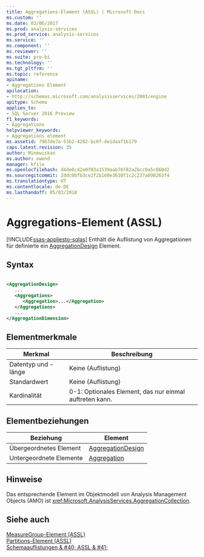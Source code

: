 ```yaml
---
title: Aggregations-Element (ASSL) | Microsoft Docs
ms.custom: ''
ms.date: 03/06/2017
ms.prod: analysis-services
ms.prod_service: analysis-services
ms.service: ''
ms.component: ''
ms.reviewer: ''
ms.suite: pro-bi
ms.technology: ''
ms.tgt_pltfrm: ''
ms.topic: reference
apiname:
- Aggregations Element
apilocation:
- http://schemas.microsoft.com/analysisservices/2003/engine
apitype: Schema
applies_to:
- SQL Server 2016 Preview
f1_keywords:
- Aggregations
helpviewer_keywords:
- Aggregations element
ms.assetid: 79b7de7a-53b2-4202-bc0f-de1daaf1b179
caps.latest.revision: 35
author: Minewiskan
ms.author: owend
manager: kfile
ms.openlocfilehash: d4de0c42e0f03a1539aab76f82a2bcc0a5c860d2
ms.sourcegitcommit: 2ddc0bfb3ce2f2b160e3638f1c2c237a898263f4
ms.translationtype: HT
ms.contentlocale: de-DE
ms.lasthandoff: 05/03/2018
---
```

# <a name="aggregations-element-assl"></a>Aggregations-Element (ASSL)
[!INCLUDE[ssas-appliesto-sqlas](../../../includes/ssas-appliesto-sqlas.md)]
  Enthält die Auflistung von Aggregationen für definierte ein [AggregationDesign](../../../analysis-services/scripting/objects/aggregationdesign-element-assl.md) Element.  
  
## <a name="syntax"></a>Syntax  
  
```xml  
  
<AggregationDesign>  
   ...  
   <Aggregations>  
      <Aggregation>...</Aggregation>  
   </Aggregations>  
   ...  
</AggregationDimension>  
```  
  
## <a name="element-characteristics"></a>Elementmerkmale  
  
|Merkmal|Beschreibung|  
|--------------------|-----------------|  
|Datentyp und -länge|Keine (Auflistung)|  
|Standardwert|Keine (Auflistung)|  
|Kardinalität|0-1: Optionales Element, das nur einmal auftreten kann.|  
  
## <a name="element-relationships"></a>Elementbeziehungen  
  
|Beziehung|Element|  
|------------------|-------------|  
|Übergeordnetes Element|[AggregationDesign](../../../analysis-services/scripting/objects/aggregationdesign-element-assl.md)|  
|Untergeordnete Elemente|[Aggregation](../../../analysis-services/scripting/objects/aggregation-element-assl.md)|  
  
## <a name="remarks"></a>Hinweise  
 Das entsprechende Element im Objektmodell von Analysis Management Objects (AMO) ist <xref:Microsoft.AnalysisServices.AggregationCollection>.  
  
## <a name="see-also"></a>Siehe auch  
 [MeasureGroup-Element &#40;ASSL&#41;](../../../analysis-services/scripting/objects/measuregroup-element-assl.md)   
 [Partitions-Element &#40;ASSL&#41;](../../../analysis-services/scripting/objects/partition-element-assl.md)   
 [Schemaauflistungen & #40; ASSL & #41;](../../../analysis-services/scripting/collections/collections-assl.md)  
  
  
